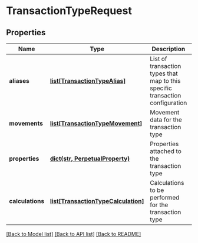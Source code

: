 # TransactionTypeRequest


## Properties
Name | Type | Description | Notes
------------ | ------------- | ------------- | -------------
**aliases** | [**list[TransactionTypeAlias]**](TransactionTypeAlias.md) | List of transaction types that map to this specific transaction configuration | 
**movements** | [**list[TransactionTypeMovement]**](TransactionTypeMovement.md) | Movement data for the transaction type | 
**properties** | [**dict(str, PerpetualProperty)**](PerpetualProperty.md) | Properties attached to the transaction type | [optional] 
**calculations** | [**list[TransactionTypeCalculation]**](TransactionTypeCalculation.md) | Calculations to be performed for the transaction type | [optional] 

[[Back to Model list]](../README.md#documentation-for-models) [[Back to API list]](../README.md#documentation-for-api-endpoints) [[Back to README]](../README.md)


